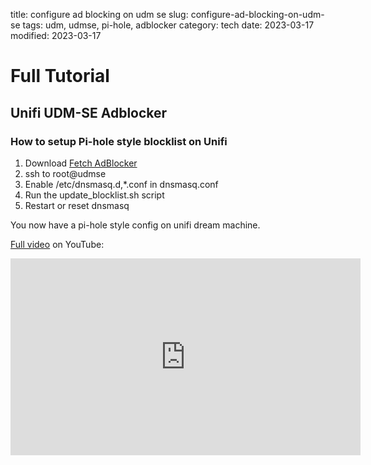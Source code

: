 title: configure ad blocking on udm se
slug: configure-ad-blocking-on-udm-se
tags: udm, udmse, pi-hole, adblocker
category: tech
date: 2023-03-17
modified: 2023-03-17

# Full Tutorial

## Unifi UDM-SE Adblocker

### How to setup Pi-hole style blocklist on Unifi

1. Download [Fetch AdBlocker](https://github.com/jac18281828/fetch_adblocker)
2. ssh to root@udmse
3. Enable /etc/dnsmasq.d,*.conf in dnsmasq.conf
4. Run the update_blocklist.sh script
5. Restart or reset dnsmasq

You now have a pi-hole style config on unifi dream machine.

[Full video](https://youtu.be/WsPQHOfoCiw) on YouTube:

<iframe width="560" height="315" src="https://www.youtube.com/embed/WsPQHOfoCiw" title="YouTube video player" frameborder="0" allow="accelerometer; autoplay; clipboard-write; encrypted-media; gyroscope; picture-in-picture; web-share" allowfullscreen></iframe>
